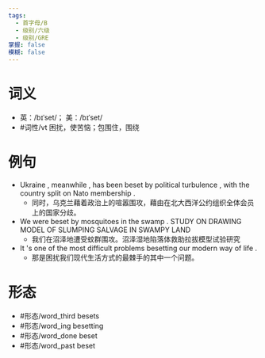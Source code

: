 ```yaml
---
tags:
  - 首字母/B
  - 级别/六级
  - 级别/GRE
掌握: false
模糊: false
---
```

# 词义
- 英：/bɪˈset/； 美：/bɪˈset/
- #词性/vt  困扰，使苦恼；包围住，围绕
# 例句
- Ukraine , meanwhile , has been beset by political turbulence , with the country split on Nato membership .
	- 同时，乌克兰藉着政治上的喧嚣围攻，藉由在北大西洋公约组织全体会员上的国家分歧。
- We were beset by mosquitoes in the swamp . STUDY ON DRAWING MODEL OF SLUMPING SALVAGE IN SWAMPY LAND
	- 我们在沼泽地遭受蚊群围攻。沼泽湿地陷落体救助拉拔模型试验研究
- It 's one of the most difficult problems besetting our modern way of life .
	- 那是困扰我们现代生活方式的最棘手的其中一个问题。
# 形态
- #形态/word_third besets
- #形态/word_ing besetting
- #形态/word_done beset
- #形态/word_past beset
